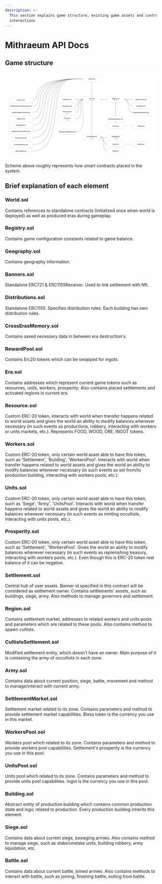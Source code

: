 ```yaml
---
description: >-
  This section explains game structure, existing game assets and contract
  interactions
---
```


# Mithraeum API Docs

## Game structure

![Game structure](structure.png)

Scheme above roughly represents how smart contracts placed in the system.

## Brief explanation of each element

### World.sol

Contains references to standalone contracts (initialized once when world is deployed) as well as produced eras during gameplay.

### Registry.sol

Contains game configuration constants related to game balance.

### Geography.sol

Contains geography information.

### Banners.sol

Standalone ERC721 & ERC1155Receiver. Used to link settlement with Nft.

### Distributions.sol

Standalone ERC1155. Specifies distribution rules. Each building has own distribution rules.

### CrossErasMemory.sol

Contains saved necessary data in between era destruction's.

### RewardPool.sol

Contains Erc20 tokens which can be swapped for ingots.

### Era.sol

Contains addresses which represent current game tokens such as resources, units, workers, prosperity; Also contains placed settlements and activated regions in current era.

### Resource.sol

Custom ERC-20 token, interacts with world when transfer happens related to world assets and gives the world an ability to modify balances whenever necessary (in such events as productions, robbery, interacting with workers or units markets, etc.). Represents FOOD, WOOD, ORE, INGOT tokens.

### Workers.sol

Custom ERC-20 token, only certain world asset able to have this token, such as 'Settlement', 'Building', 'WorkersPool'. Interacts with world when transfer happens related to world assets and gives the world an ability to modify balances whenever necessary (in such events as set from/to production building, interacting with workers pools, etc.).

### Units.sol

Custom ERC-20 token, only certain world asset able to have this token, such as 'Siege', 'Army', 'UnitsPool'. Interacts with world when transfer happens related to world assets and gives the world an ability to modify balances whenever necessary (in such events as minting occultists, interacting with units pools, etc.).

### Prosperity.sol

Custom ERC-20 token, only certain world asset able to have this token, such as 'Settlement', 'WorkersPool'. Gives the world an ability to modify balances whenever necessary (in such events as replenishing treasury, interacting with workers pools, etc.). Even though this is ERC-20 token real balance of it can be negative.

### Settlement.sol

Central hub of user assets. Banner id specified in this contract will be considered as settlement owner. Contains settlements' assets, such as buildings, siege, army. Also methods to manage governors and settlement.

### Region.sol

Contains settlement market, addresses to related workers and units pools and parameters which are related to these pools. Also contains method to spawn cultists.

### CultistsSettlement.sol

Modified settlement entity, which doesn't have an owner. Main purpose of it is containing the army of occultists in each zone.

### Army.sol

Contains data about current position, siege, battle, movement and method to manage/interact with current army.

### SettlementMarket.sol

Settlement market related to its zone. Contains parameters and method to provide settlement market capabilities. Bless token is the currency you use in this market.

### WorkersPool.sol

Workers pool which related to its zone. Contains parameters and method to provide workers pool capabilities. Settlement's prosperity is the currency you use in this pool.

### UnitsPool.sol

Units pool which related to its zone. Contains parameters and method to provide units pool capabilities. Ingot is the currency you use in this pool.

### Building.sol

Abstract entity of production building which contains common production state and logic related to production. Every production building inherits this element.

### Siege.sol

Contains data about current siege, besieging armies. Also contains method to manage siege, such as stake/unstake units, building robbery, army liquidation, etc.

### Battle.sol

Contains data about current battle, joined armies. Also contains methods to interact with battle, such as joining, finishing battle, exiting from battle.
